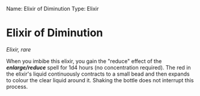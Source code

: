 Name: Elixir of Diminution
Type: Elixir

# Elixir of Diminution
_Elixir, rare_

When you imbibe this elixir, you gain the "reduce" effect of the **_enlarge/reduce_** spell for 1d4 hours (no concentration required). The red in the elixir's liquid continuously contracts to a small bead and then expands to colour the clear liquid around it. Shaking the bottle does not interrupt this process.